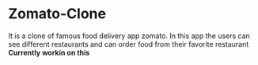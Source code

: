 # Zomato-Clone
It is a clone of famous food delivery app zomato. In this app the users can see different restaurants and can order food from their favorite restaurant
**Currently workin on this**
